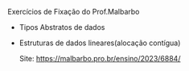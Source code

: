 Exercícios de Fixação do Prof.Malbarbo

- Tipos Abstratos de dados
- Estruturas de dados lineares(alocação contígua)




  Site: https://malbarbo.pro.br/ensino/2023/6884/
